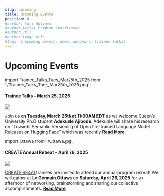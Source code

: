 ```yaml
---
slug: upcoming
title: Upcoming Events
position: 0
#author: Lori Akiyama
#author_title: Program Coordinator 
#author_url: 
#author_image_url: 
#tags: [upcoming events, news, webinars, trainee talks]
---
```

# Upcoming Events 

import Trainee_Talks_Tues_Mar25th_2025 from './Trainee_Talks_Tues_Mar25th_2025.png';

<div class="container2">
<h4> Trainee Talks -  March 25, 2025</h4>
<div class="events " style={{ 
    '@media screen and (max-width: 966px)': {
        maxHeight: '100%',
        flexWrap: 'wrap',
        maxWidth: '350px'
    }
}}>
<div class="manuel_cosentino_n_CMLApjfI_unsplash1" >
<img src={Trainee_Talks_Tues_Mar25th_2025}   />
</div>
<div class="text"> 
 
Join us <strong>on Tuesday, March 25th at 11:00AM EDT</strong> as we welcome Queen’s University Ph.D student <strong>Adekunle Ajibode.</strong> Adekunle will share his research on “Towards Semantic Versioning of Open Pre-trained Language Model Releases on Hugging Face” which was recently
<a href="/blog/2022/09/21/upcoming/event/Trainee_Talks_Tues_Mar25th_2025"> <strong>Read More</strong></a>
</div>
</div> 
 </div>

   
import Ottawa from './Ottawa.jpg';

<div class="container2">
<h4> CREATE Annual Retreat – April 26, 2025</h4>
<div class="events " style={{ 
    '@media screen and (max-width: 966px)': {
        maxHeight: '100%',
        flexWrap: 'wrap',
        maxWidth: '350px'
    }
}}>
<div class="manuel_cosentino_n_CMLApjfI_unsplash1" >
<img src={Ottawa}   />
</div>
<div class="text"> 
 
<a href="https://se4ai.org/">CREATE SE4AI </a> trainees are invited to attend our annual program retreat!  We will gather at <strong>Le Germain Ottawa</strong> on <strong>Saturday, April 26, 2025</strong> for an afternoon of networking, brainstorming and sharing our collective accomplishments.
<a href="/blog/2022/09/21/upcoming/event/CREATE_Annual_Retreat_April26"> <strong>Read More</strong></a>
</div>
</div> 
 </div>
 




